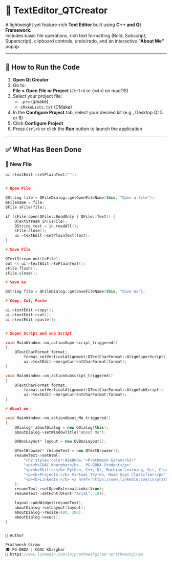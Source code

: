 # 📝 TextEditor_QTCreator

A lightweight yet feature-rich **Text Editor** built using **C++ and Qt Framework**.  
Includes basic file operations, rich text formatting (Bold, Subscript, Superscript), clipboard controls, undo/redo, and an interactive **"About Me"** popup.

---

## 🚀 How to Run the Code

1. **Open Qt Creator**
2. Go to:  
   **File > Open File or Project** (`Ctrl+O` or `Cmd+O` on macOS)
3. Select your project file:
   - `.pro` (qmake)
   - `CMakeLists.txt` (CMake)
4. In the **Configure Project** tab, select your desired kit (e.g., Desktop Qt 5 or 6)
5. Click **Configure Project**
6. Press `Ctrl+R` or click the **Run** button to launch the application

---

## ✅ What Has Been Done

### 🔹 New File

```cpp
ui->textEdit->setPlainText("");


# Open File

QString file = QFileDialog::getOpenFileName(this, "Open a file");
mFilename = file;
QFile sFile(file);

if (sFile.open(QFile::ReadOnly | QFile::Text)) {
    QTextStream in(&sFile);
    QString text = in.readAll();
    sFile.close();
    ui->textEdit->setPlainText(text);
}

# Save File

QTextStream out(&sFile);
out << ui->textEdit->toPlainText();
sFile.flush();
sFile.close();

# Save As

QString file = QFileDialog::getSaveFileName(this, "Save As");

# Copy, Cut, Paste

ui->textEdit->copy();
ui->textEdit->cut();
ui->textEdit->paste();


# Super Script and sub Script

void MainWindow::on_actionSuperscript_triggered()
{
    QTextCharFormat format;
        format.setVerticalAlignment(QTextCharFormat::AlignSuperScript);
        ui->textEdit->mergeCurrentCharFormat(format);
}

void MainWindow::on_actionSubscript_triggered()
{
    QTextCharFormat format;
        format.setVerticalAlignment(QTextCharFormat::AlignSubScript);
        ui->textEdit->mergeCurrentCharFormat(format);
}

# About me

void MainWindow::on_actionAbout_Me_triggered()
{
    QDialog* aboutDialog = new QDialog(this);
    aboutDialog->setWindowTitle("About Me");

    QVBoxLayout* layout = new QVBoxLayout();

    QTextBrowser* resumeText = new QTextBrowser();
    resumeText->setHtml(
        "<h2 style='color:#2e86de;'>Prathmesh Giram</h2>"
        "<p><b>CDAC Kharghar</b> - PG-DBDA Student</p>"
        "<p><b>Skills:</b> Python, C++, Qt, Machine Learning, Git, Cloud</p>"
        "<p><b>Projects:</b> Virtual Try-On, Road Sign Classifier</p>"
        "<p><b>LinkedIn:</b> <a href='https://www.linkedin.com/in/prathmeshgiram'>prathmeshgiram</a></p>"
    );
    resumeText->setOpenExternalLinks(true);
    resumeText->setFont(QFont("Arial", 10));

    layout->addWidget(resumeText);
    aboutDialog->setLayout(layout);
    aboutDialog->resize(400, 300);
    aboutDialog->exec();
}


👤 Author

Prathmesh Giram
🎓 PG-DBDA | CDAC Kharghar
💼 https://www.linkedin.com/in/prathmeshgiram'>prathmeshgiram

